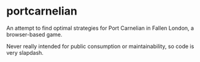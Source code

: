 # portcarnelian

An attempt to find optimal strategies for Port Carnelian in Fallen London, a browser-based game.

Never really intended for public consumption or maintainability, so code is very slapdash.
